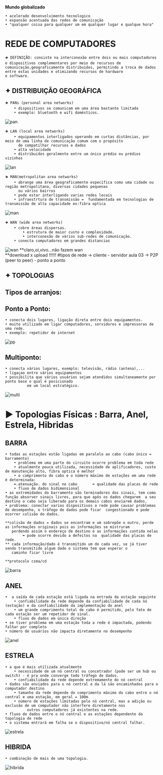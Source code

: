**Mundo globalizado**

	• acelerado desenvolvimento tecnologico
	• expansão acentuada das redes de comunicação
	• "qualquer coisa para qualquer um em qualquer lugar e qualque hora"

# REDE DE COMPUTADORES

 	🡺 DEFINIÇÃO: consiste na interconexão entre dois ou mais computadores e dispositivos complementares por meio de recursos de 
  	comunicação,geograficamente distribuidos, permitindo a troca de dados entre estas unidades e otimizando recursos de hardware 
   	e software.

## ✦ DISTRIBUIÇÃO GEOGRÁFICA

	🡺 PANs (personal area networks) 
		• dispositivos se comunicam em uma área bastante limitada
		• exemplo: bluetooth e wifi domésticos.
![pan](https://github.com/vanessacezarn/3_Semestre/blob/3a9f2b2e21a68e8d90a43feee05587574e28a336/Comunica%C3%A7%C3%A3o%20de%20Dados/imagens/aula%202/pan.png)

	🡺 LAN (local area networks) 
		• equipamentos interligados operando em curtas distâncias, por meio de uma linha de comunicação comum com o propósito 
  		  de compatilhar recursos e dados 
		• alta velocidade
		• distribuidos geralmente entre um único prédio ou prédios vizinhos
![lan](https://github.com/vanessacezarn/3_Semestre/blob/3a9f2b2e21a68e8d90a43feee05587574e28a336/Comunica%C3%A7%C3%A3o%20de%20Dados/imagens/aula%202/lan.png)

	🡺 MAN(metropolitan area networks) 
		• abrange uma área geograficamente específica como uma cidade ou região metropolitana, diversas cidades pequenas 
  		  ou vários bairros
 		• pode estar interligando varias redes locais 
 		• infraestrtura de transmissão =  fundamentada em tecnologias de transmissão de alta capacidade ex:fibra optica
![man](https://github.com/vanessacezarn/3_Semestre/blob/3a9f2b2e21a68e8d90a43feee05587574e28a336/Comunica%C3%A7%C3%A3o%20de%20Dados/imagens/aula%202/man.png)

	🡺 WAN (wide area networks) 
		• cobre áreas dispersas.
       		• estrutura de maior custo e complexidade.   
        	• interconexão de vários sub-redes de comunicação.
		• conecta computadores em grandes distancias 
![wan](https://github.com/vanessacezarn/3_Semestre/blob/3a9f2b2e21a68e8d90a43feee05587574e28a336/Comunica%C3%A7%C3%A3o%20de%20Dados/imagens/aula%202/wan.png)
		**claro,oi,vivo...não fazem wan  
		**download x upload !!!!!!
		#tipos de rede -> cliente - servidor
   		 aula 03    -> P2P (peer to peer) - ponto a ponto 

## ✦ TOPOLOGIAS

## Tipos de arranjos: 
		
  ## Ponto a Ponto:
  	• conecta dois lugares, ligação direta entre dois equipamentos.
	• muito utilizado em ligar computadores, servidores e impressoras de uma rede.
 	• exemplo: repetidor de internet 
![pp](https://github.com/vanessacezarn/3_Semestre/blob/3a9f2b2e21a68e8d90a43feee05587574e28a336/Comunica%C3%A7%C3%A3o%20de%20Dados/imagens/aula%202/ponto%20a%20ponto.png)    

 ## Multiponto: 
 	• conecta vários lugares, exemplo: televisão, rádio (antena),...
 	• ligaçao entre vários equipamentos
	• possibilita que vários usuários sejam atendidos simultaneamente por ponto base o qual é posicionado 
   			  em um local estratégico. 
 
![multi](https://github.com/vanessacezarn/3_Semestre/blob/3a9f2b2e21a68e8d90a43feee05587574e28a336/Comunica%C3%A7%C3%A3o%20de%20Dados/imagens/aula%202/multiponto.png)
# ▶ Topologias Físicas : Barra, Anel, Estrela, Hibridas
    
## BARRA
	• todas as estações estão ligadas em paralelo ao cabo (cabo único = barramento)
       	• problema em uma parte do circuito ocorre problema em toda rede
       	• atualmente pouca utilizada, necessidade de aplificadores, custo de manutenção alto, fibra optica é melhor
       	• o comprimento do cabo e o número máximo de estações em uma rede é determinada: 
		➥.atenuação. do sinal no cabo		➥ qualidade das placas de rede
       	• fluxo de dados bidimensional 
 	• as extremidades do barramento são terminadores dos sinais, tem como função absorver sinais livres, para que após os dados chegarem  a seu destino o cabo seja liberado para os demais cabos enviarem dados.
	• problema: conectar varios dispositivos a rede pode causar problemas de desempenho, o tráfego de dados pode ficar  congestionado e pode ocorrer colisão de dados.
      
	**colisão de dados = dados se encontram e um sobrepõe o outro, perde as informações originais pois as informações se mistruram
 	   perdendo assim o endereço de destino e as informações contida nelas 
	     	➥ pode ocorre devido a defeitos na  qualidade das placas de rede. 
	** cada informação/dado é transmitido um de cada vez, se já tiver sendo transmitido algum dado o sistema tem que esperar o 
 	   caminho ficar livre

	**protocolo csma/cd

![barra](https://github.com/vanessacezarn/3_Semestre/blob/3a9f2b2e21a68e8d90a43feee05587574e28a336/Comunica%C3%A7%C3%A3o%20de%20Dados/imagens/aula%202/barra.png)

## ANEL 
	•  a saída de cada estação está ligada na entrada da estação seguinte 
        • confiabilidade da rede depende da confiabilidade de cada nó (estação) e da confiabilidade da implementação do anel
        • um grande comprimento total de cabo é permitido, pelo fato de cada estação ser um repetidor de sinal.
        • fluxo de dados em única direção 
	• se tiver problema em uma estação toda a rede é impactada, podendo falhar por completo
	• número de usuários não impacta diretamente no desempenho   

![anel](https://github.com/vanessacezarn/3_Semestre/blob/3a9f2b2e21a68e8d90a43feee05587574e28a336/Comunica%C3%A7%C3%A3o%20de%20Dados/imagens/aula%202/anel.png)

## ESTRELA
	• a que é mais utilizada atualmente
        • necessidade de um nó central ou concetrador (pode ser um hub ou switch) - é pra onde converge todo tráfego de dados. 
       	• confiabilidade da rede depende extremamente do nó central
	• dados são enviados para o nó central e da lá são encaminhados para o computador destino
       	• tamanho da rede depende do comprimento máximo do cabo entre o nó central e uma estação, em geral = 100m
        • número de estações limitadas pelo nó central, mas a adição ou exclusão de um computador não interfere diretamente nos 
	          outros computadores já existentes na rede.
	• fluxo de dados entre o nó central e as estações dependente da topologia de rede
	• o sistema entrará em falha se o dispositivo/nó central falhar.
 
![estrela](https://github.com/vanessacezarn/3_Semestre/blob/3a9f2b2e21a68e8d90a43feee05587574e28a336/Comunica%C3%A7%C3%A3o%20de%20Dados/imagens/aula%202/estrela.png)

## HIBRIDA
	• combinação de mais de uma topologia.

![hibrida](https://github.com/vanessacezarn/3_Semestre/blob/3a9f2b2e21a68e8d90a43feee05587574e28a336/Comunica%C3%A7%C3%A3o%20de%20Dados/imagens/aula%202/hibrida.png)


















